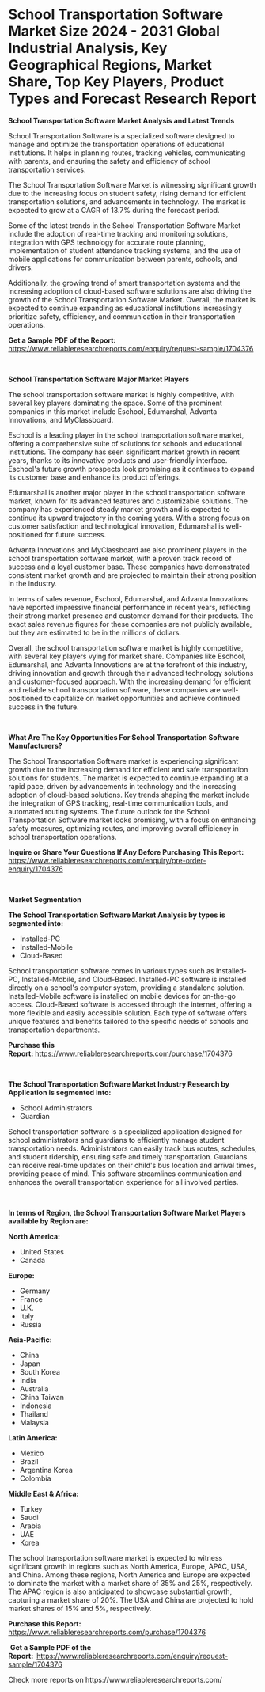 <p><h1>School Transportation Software Market Size 2024 - 2031 Global Industrial Analysis, Key Geographical Regions, Market Share, Top Key Players, Product Types and Forecast Research Report</h1></p><p><strong>School Transportation Software Market Analysis and Latest Trends</strong></p>
<p><p>School Transportation Software is a specialized software designed to manage and optimize the transportation operations of educational institutions. It helps in planning routes, tracking vehicles, communicating with parents, and ensuring the safety and efficiency of school transportation services.</p><p>The School Transportation Software Market is witnessing significant growth due to the increasing focus on student safety, rising demand for efficient transportation solutions, and advancements in technology. The market is expected to grow at a CAGR of 13.7% during the forecast period.</p><p>Some of the latest trends in the School Transportation Software Market include the adoption of real-time tracking and monitoring solutions, integration with GPS technology for accurate route planning, implementation of student attendance tracking systems, and the use of mobile applications for communication between parents, schools, and drivers.</p><p>Additionally, the growing trend of smart transportation systems and the increasing adoption of cloud-based software solutions are also driving the growth of the School Transportation Software Market. Overall, the market is expected to continue expanding as educational institutions increasingly prioritize safety, efficiency, and communication in their transportation operations.</p></p>
<p><strong>Get a Sample PDF of the Report:&nbsp;</strong> <a href="https://www.reliableresearchreports.com/enquiry/request-sample/1704376">https://www.reliableresearchreports.com/enquiry/request-sample/1704376</a></p>
<p>&nbsp;</p>
<p><strong>School Transportation Software Major Market Players</strong></p>
<p><p>The school transportation software market is highly competitive, with several key players dominating the space. Some of the prominent companies in this market include Eschool, Edumarshal, Advanta Innovations, and MyClassboard.</p><p>Eschool is a leading player in the school transportation software market, offering a comprehensive suite of solutions for schools and educational institutions. The company has seen significant market growth in recent years, thanks to its innovative products and user-friendly interface. Eschool's future growth prospects look promising as it continues to expand its customer base and enhance its product offerings.</p><p>Edumarshal is another major player in the school transportation software market, known for its advanced features and customizable solutions. The company has experienced steady market growth and is expected to continue its upward trajectory in the coming years. With a strong focus on customer satisfaction and technological innovation, Edumarshal is well-positioned for future success.</p><p>Advanta Innovations and MyClassboard are also prominent players in the school transportation software market, with a proven track record of success and a loyal customer base. These companies have demonstrated consistent market growth and are projected to maintain their strong position in the industry.</p><p>In terms of sales revenue, Eschool, Edumarshal, and Advanta Innovations have reported impressive financial performance in recent years, reflecting their strong market presence and customer demand for their products. The exact sales revenue figures for these companies are not publicly available, but they are estimated to be in the millions of dollars.</p><p>Overall, the school transportation software market is highly competitive, with several key players vying for market share. Companies like Eschool, Edumarshal, and Advanta Innovations are at the forefront of this industry, driving innovation and growth through their advanced technology solutions and customer-focused approach. With the increasing demand for efficient and reliable school transportation software, these companies are well-positioned to capitalize on market opportunities and achieve continued success in the future.</p></p>
<p>&nbsp;</p>
<p><strong>What Are The Key Opportunities For School Transportation Software Manufacturers?</strong></p>
<p><p>The School Transportation Software market is experiencing significant growth due to the increasing demand for efficient and safe transportation solutions for students. The market is expected to continue expanding at a rapid pace, driven by advancements in technology and the increasing adoption of cloud-based solutions. Key trends shaping the market include the integration of GPS tracking, real-time communication tools, and automated routing systems. The future outlook for the School Transportation Software market looks promising, with a focus on enhancing safety measures, optimizing routes, and improving overall efficiency in school transportation operations.</p></p>
<p><strong>Inquire or Share Your Questions If Any Before Purchasing This Report:</strong> <a href="https://www.reliableresearchreports.com/enquiry/pre-order-enquiry/1704376">https://www.reliableresearchreports.com/enquiry/pre-order-enquiry/1704376</a></p>
<p>&nbsp;</p>
<p><strong>Market Segmentation</strong></p>
<p><strong>The School Transportation Software Market Analysis by types is segmented into:</strong></p>
<p><ul><li>Installed-PC</li><li>Installed-Mobile</li><li>Cloud-Based</li></ul></p>
<p><p>School transportation software comes in various types such as Installed-PC, Installed-Mobile, and Cloud-Based. Installed-PC software is installed directly on a school's computer system, providing a standalone solution. Installed-Mobile software is installed on mobile devices for on-the-go access. Cloud-Based software is accessed through the internet, offering a more flexible and easily accessible solution. Each type of software offers unique features and benefits tailored to the specific needs of schools and transportation departments.</p></p>
<p><strong>Purchase this Report:&nbsp;</strong><a href="https://www.reliableresearchreports.com/purchase/1704376">https://www.reliableresearchreports.com/purchase/1704376</a></p>
<p>&nbsp;</p>
<p><strong>The School Transportation Software Market Industry Research by Application is segmented into:</strong></p>
<p><ul><li>School Administrators</li><li>Guardian</li></ul></p>
<p><p>School transportation software is a specialized application designed for school administrators and guardians to efficiently manage student transportation needs. Administrators can easily track bus routes, schedules, and student ridership, ensuring safe and timely transportation. Guardians can receive real-time updates on their child's bus location and arrival times, providing peace of mind. This software streamlines communication and enhances the overall transportation experience for all involved parties.</p></p>
<p>&nbsp;</p>
<p><strong>In terms of Region, the School Transportation Software Market Players available by Region are:</strong></p>
<p>
    <p> <strong> North America: </strong>
        <ul>
            <li>United States</li>
            <li>Canada</li>
        </ul>
        </p> 
    <p> <strong> Europe: </strong>
        <ul>
            <li>Germany</li>
            <li>France</li>
            <li>U.K.</li>
            <li>Italy</li>
            <li>Russia</li>
        </ul>
        </p> 
    <p> <strong> Asia-Pacific: </strong>
        <ul>
            <li>China</li>
            <li>Japan</li>
            <li>South Korea</li>
            <li>India</li>
            <li>Australia</li>
            <li>China Taiwan</li>
            <li>Indonesia</li>
            <li>Thailand</li>
            <li>Malaysia</li>
        </ul>
        </p> 
    <p> <strong> Latin America: </strong>
        <ul>
            <li>Mexico</li>
            <li>Brazil</li>
            <li>Argentina Korea</li>
            <li>Colombia</li>
        </ul>
        </p> 
    <p> <strong> Middle East & Africa: </strong>
        <ul>
            <li>Turkey</li>
            <li>Saudi</li>
            <li>Arabia</li>
            <li>UAE</li>
            <li>Korea</li>
        </ul>
    </p>
    </p>
<p><p>The school transportation software market is expected to witness significant growth in regions such as North America, Europe, APAC, USA, and China. Among these regions, North America and Europe are expected to dominate the market with a market share of 35% and 25%, respectively. The APAC region is also anticipated to showcase substantial growth, capturing a market share of 20%. The USA and China are projected to hold market shares of 15% and 5%, respectively.</p></p>
<p><strong>Purchase this Report: </strong><a href="https://www.reliableresearchreports.com/purchase/1704376">https://www.reliableresearchreports.com/purchase/1704376</a></p>
<p>&nbsp;<strong>Get a Sample PDF of the Report:&nbsp;&nbsp;</strong><a href="https://www.reliableresearchreports.com/enquiry/request-sample/1704376">https://www.reliableresearchreports.com/enquiry/request-sample/1704376</a></p>
<p><strong></strong></p>
<p>Check more reports on https://www.reliableresearchreports.com/</p>